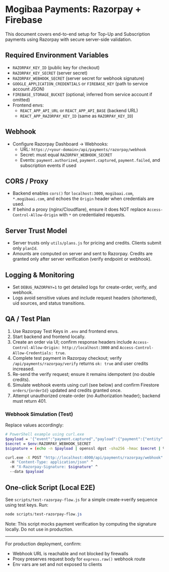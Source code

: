 # Mogibaa Payments: Razorpay + Firebase

This document covers end-to-end setup for Top-Up and Subscription payments using Razorpay with secure server-side validation.

## Required Environment Variables

- `RAZORPAY_KEY_ID` (public key for checkout)
- `RAZORPAY_KEY_SECRET` (server secret)
- `RAZORPAY_WEBHOOK_SECRET` (server secret for webhook signature)
- `GOOGLE_APPLICATION_CREDENTIALS` or `FIREBASE_KEY` (path to service account JSON)
- `FIREBASE_STORAGE_BUCKET` (optional; inferred from service account if omitted)
- Frontend envs:
  - `REACT_APP_API_URL` or `REACT_APP_API_BASE` (backend URL)
  - `REACT_APP_RAZORPAY_KEY_ID` (same as `RAZORPAY_KEY_ID`)

## Webhook

- Configure Razorpay Dashboard → Webhooks:
  - URL: `https://<your-domain>/api/payments/razorpay/webhook`
  - Secret: must equal `RAZORPAY_WEBHOOK_SECRET`
  - Events: `payment.authorized`, `payment.captured`, `payment.failed`, and subscription events if used

## CORS / Proxy

- Backend enables `cors()` for `localhost:3000`, `mogibaai.com`, `*.mogibaai.com`, and echoes the `Origin` header when credentials are used.
- If behind a proxy (nginx/Cloudflare), ensure it does NOT replace `Access-Control-Allow-Origin` with `*` on credentialed requests.

## Server Trust Model

- Server trusts only `utils/plans.js` for pricing and credits. Clients submit only `planId`.
- Amounts are computed on server and sent to Razorpay. Credits are granted only after server verification (verify endpoint or webhook).

## Logging & Monitoring

- Set `DEBUG_RAZORPAY=1` to get detailed logs for create-order, verify, and webhook.
- Logs avoid sensitive values and include request headers (shortened), uid sources, and status transitions.

## QA / Test Plan

1. Use Razorpay Test Keys in `.env` and frontend envs.
2. Start backend and frontend locally.
3. Create an order via UI; confirm response headers include `Access-Control-Allow-Origin: http://localhost:3000` and `Access-Control-Allow-Credentials: true`.
4. Complete test payment in Razorpay checkout; verify `/api/payments/razorpay/verify` returns `ok: true` and user credits increased.
5. Re-send the verify request; ensure it remains idempotent (no double credits).
6. Simulate webhook events using curl (see below) and confirm Firestore `orders/{orderId}` updated and credits granted once.
7. Attempt unauthorized create-order (no Authorization header); backend must return 401.

### Webhook Simulation (Test)

Replace values accordingly:

```bash
# PowerShell example using curl.exe
$payload = '{"event":"payment.captured","payload":{"payment":{"entity":{"id":"pay_123","order_id":"order_ABC","amount":10000,"currency":"INR","notes":{"uid":"test-user","type":"topup","planId":"img_baby_300","category":"image","credits":"600"}}}}}'
$secret = $env:RAZORPAY_WEBHOOK_SECRET
$signature = (echo -n $payload | openssl dgst -sha256 -hmac $secret | % { $_.split('=')[-1].Trim() })

curl.exe -X POST "http://localhost:4000/api/payments/razorpay/webhook" ^
  -H "Content-Type: application/json" ^
  -H "X-Razorpay-Signature: $signature" ^
  --data $payload
```

## One-click Script (Local E2E)

See `scripts/test-razorpay-flow.js` for a simple create→verify sequence using test keys. Run:

```powershell
node scripts/test-razorpay-flow.js
```

Note: This script mocks payment verification by computing the signature locally. Do not use in production.

---

For production deployment, confirm:
- Webhook URL is reachable and not blocked by firewalls
- Proxy preserves request body for `express.raw()` webhook route
- Env vars are set and not exposed to clients
